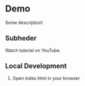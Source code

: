 # Demo

Some description!

## Subheder

Watch tutorial on YouTube.

## Local Development

1. Open index.html in your browser